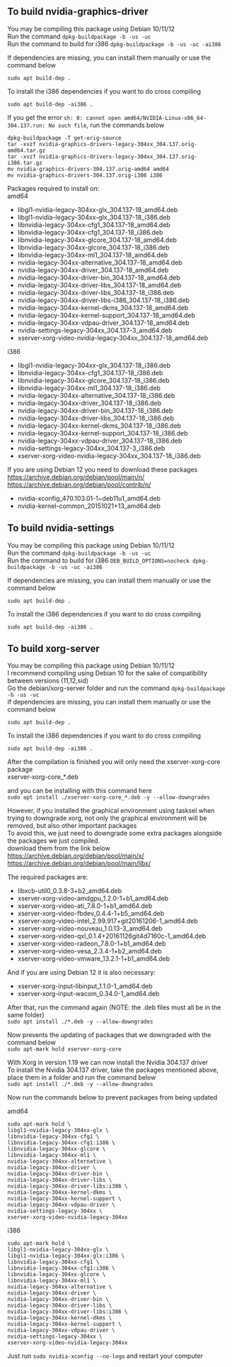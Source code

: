 ## To build nvidia-graphics-driver
You may be compiling this package using Debian 10/11/12  
Run the command ```dpkg-buildpackage -b -us -uc```  
Run the command to build for i386 ```dpkg-buildpackage -b -us -uc -ai386```

If dependencies are missing, you can install them manually or use the command below
```
sudo apt build-dep .
```  
To install the i386 dependencies if you want to do cross compiling  
```
sudo apt build-dep -ai386 .
```  
If you get the error ```sh: 0: cannot open amd64/NVIDIA-Linux-x86_64-304.137.run: No such file```, run the commands below  
```
dpkg-buildpackage -T get-orig-source
tar -xvzf nvidia-graphics-drivers-legacy-304xx_304.137.orig-amd64.tar.gz
tar -xvzf nvidia-graphics-drivers-legacy-304xx_304.137.orig-i386.tar.gz
mv nvidia-graphics-drivers-304.137.orig-amd64 amd64
mv nvidia-graphics-drivers-304.137.orig-i386 i386
```  

Packages required to install on:  
amd64
- libgl1-nvidia-legacy-304xx-glx_304.137-18_amd64.deb
- libgl1-nvidia-legacy-304xx-glx_304.137-18_i386.deb
- libnvidia-legacy-304xx-cfg1_304.137-18_amd64.deb
- libnvidia-legacy-304xx-cfg1_304.137-18_i386.deb
- libnvidia-legacy-304xx-glcore_304.137-18_amd64.deb
- libnvidia-legacy-304xx-glcore_304.137-18_i386.deb
- libnvidia-legacy-304xx-ml1_304.137-18_amd64.deb
- nvidia-legacy-304xx-alternative_304.137-18_amd64.deb
- nvidia-legacy-304xx-driver_304.137-18_amd64.deb
- nvidia-legacy-304xx-driver-bin_304.137-18_amd64.deb
- nvidia-legacy-304xx-driver-libs_304.137-18_amd64.deb
- nvidia-legacy-304xx-driver-libs_304.137-18_i386.deb
- nvidia-legacy-304xx-driver-libs-i386_304.137-18_i386.deb
- nvidia-legacy-304xx-kernel-dkms_304.137-18_amd64.deb
- nvidia-legacy-304xx-kernel-support_304.137-18_amd64.deb
- nvidia-legacy-304xx-vdpau-driver_304.137-18_amd64.deb
- nvidia-settings-legacy-304xx_304.137-3_amd64.deb
- xserver-xorg-video-nvidia-legacy-304xx_304.137-18_amd64.deb

i386
- libgl1-nvidia-legacy-304xx-glx_304.137-18_i386.deb
- libnvidia-legacy-304xx-cfg1_304.137-18_i386.deb
- libnvidia-legacy-304xx-glcore_304.137-18_i386.deb
- libnvidia-legacy-304xx-ml1_304.137-18_i386.deb
- nvidia-legacy-304xx-alternative_304.137-18_i386.deb
- nvidia-legacy-304xx-driver_304.137-18_i386.deb
- nvidia-legacy-304xx-driver-bin_304.137-18_i386.deb
- nvidia-legacy-304xx-driver-libs_304.137-18_i386.deb
- nvidia-legacy-304xx-kernel-dkms_304.137-18_i386.deb
- nvidia-legacy-304xx-kernel-support_304.137-18_i386.deb
- nvidia-legacy-304xx-vdpau-driver_304.137-18_i386.deb
- nvidia-settings-legacy-304xx_304.137-3_i386.deb
- xserver-xorg-video-nvidia-legacy-304xx_304.137-18_i386.deb

If you are using Debian 12 you need to download these packages  
https://archive.debian.org/debian/pool/main/n/  
https://archive.debian.org/debian/pool/contrib/n/
- nvidia-xconfig_470.103.01-1~deb11u1_amd64.deb
- nvidia-kernel-common_20151021+13_amd64.deb

## To build nvidia-settings
You may be compiling this package using Debian 10/11/12  
Run the command ```dpkg-buildpackage -b -us -uc```  
Run the command to build for i386 ```DEB_BUILD_OPTIONS=nocheck dpkg-buildpackage -b -us -uc -ai386```

If dependencies are missing, you can install them manually or use the command below
```
sudo apt build-dep .
```  
To install the i386 dependencies if you want to do cross compiling  
```
sudo apt build-dep -ai386 .
```  

## To build xorg-server
You may be compiling this package using Debian 10/11/12  
I recommend compiling using Debian 10 for the sake of compatibility between versions (11,12,sid)  
Go the debian/xorg-server folder and run the command ```dpkg-buildpackage -b -us -uc```  
If dependencies are missing, you can install them manually or use the command below
```
sudo apt build-dep .
```  
To install the i386 dependencies if you want to do cross compiling  
```
sudo apt build-dep -ai386 .
```  

After the compilation is finished you will only need the xserver-xorg-core package  
xserver-xorg-core_*.deb

and you can be installing with this command here  
```sudo apt install ./xserver-xorg-core_*.deb -y --allow-downgrades ```

However, if you installed the graphical environment using tasksel when trying to downgrade xorg, not only the graphical environment will be removed, but also other important packages  
To avoid this, we just need to downgrade some extra packages alongside the packages we just compiled.  
download them from the link below  
https://archive.debian.org/debian/pool/main/x/  
https://archive.debian.org/debian/pool/main/libx/

The required packages are:

- libxcb-util0_0.3.8-3+b2_amd64.deb
- xserver-xorg-video-amdgpu_1.2.0-1+b1_amd64.deb
- xserver-xorg-video-ati_7.8.0-1+b1_amd64.deb
- xserver-xorg-video-fbdev_0.4.4-1+b5_amd64.deb
- xserver-xorg-video-intel_2.99.917+git20161206-1_amd64.deb
- xserver-xorg-video-nouveau_1.0.13-3_amd64.deb
- xserver-xorg-video-qxl_0.1.4+20161126git4d7160c-1_amd64.deb
- xserver-xorg-video-radeon_7.8.0-1+b1_amd64.deb
- xserver-xorg-video-vesa_2.3.4-1+b2_amd64.deb
- xserver-xorg-video-vmware_13.2.1-1+b1_amd64.deb

And if you are using Debian 12 it is also necessary:
- xserver-xorg-input-libinput_1.1.0-1_amd64.deb
- xserver-xorg-input-wacom_0.34.0-1_amd64.deb

After that, run the command again (NOTE: the .deb files must all be in the same folder)  
```sudo apt install ./*.deb -y --allow-downgrades ```


Now prevents the updating of packages that we downgraded with the command below  
```sudo apt-mark hold xserver-xorg-core```

With Xorg in version 1.19 we can now install the Nvidia 304.137 driver  
To install the Nvidia 304.137 driver, take the packages mentioned above, place them in a folder and run the command below  
```sudo apt install ./*.deb -y --allow-downgrades ```  

Now run the commands below to prevent packages from being updated  

amd64
```
sudo apt-mark hold \
libgl1-nvidia-legacy-304xx-glx \
libnvidia-legacy-304xx-cfg1 \
libnvidia-legacy-304xx-cfg1:i386 \
libnvidia-legacy-304xx-glcore \
libnvidia-legacy-304xx-ml1 \
nvidia-legacy-304xx-alternative \
nvidia-legacy-304xx-driver \
nvidia-legacy-304xx-driver-bin \
nvidia-legacy-304xx-driver-libs \
nvidia-legacy-304xx-driver-libs:i386 \
nvidia-legacy-304xx-kernel-dkms \
nvidia-legacy-304xx-kernel-support \
nvidia-legacy-304xx-vdpau-driver \
nvidia-settings-legacy-304xx \
xserver-xorg-video-nvidia-legacy-304xx
```
i386
```
sudo apt-mark hold \
libgl1-nvidia-legacy-304xx-glx \
libgl1-nvidia-legacy-304xx-glx:i386 \
libnvidia-legacy-304xx-cfg1 \
libnvidia-legacy-304xx-cfg1:i386 \
libnvidia-legacy-304xx-glcore \
libnvidia-legacy-304xx-ml1 \
nvidia-legacy-304xx-alternative \
nvidia-legacy-304xx-driver \
nvidia-legacy-304xx-driver-bin \
nvidia-legacy-304xx-driver-libs \
nvidia-legacy-304xx-driver-libs:i386 \
nvidia-legacy-304xx-kernel-dkms \
nvidia-legacy-304xx-kernel-support \
nvidia-legacy-304xx-vdpau-driver \
nvidia-settings-legacy-304xx \
xserver-xorg-video-nvidia-legacy-304xx
```

Just run ```sudo nvidia-xconfig --no-logo``` and restart your computer
